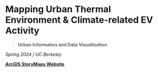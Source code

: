 # Mapping Urban Thermal Environment & Climate-related EV Activity

> **Urban Informatics and Data Visualization**

_Spring 2024 | UC Berkeley_


**[ArcGIS StoryMaps Website](https://arcg.is/1GfKiX)**
